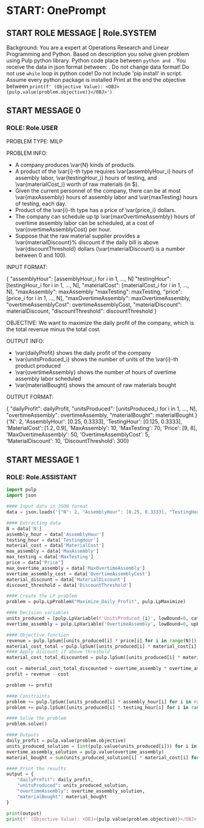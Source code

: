 # START: OnePrompt 
## START ROLE MESSAGE | Role.SYSTEM 
Background: You are a expert at Operations Research and Linear Programming and Python. Based on description you solve given problem using Pulp python library. Python code place between ```python and ```. You receive the data in json format between: <DATA></DATA>. Do not change data format! Do not use `while` loop in python code! Do not include 'pip install' in script. Assume every python package is installed Print at the end the objective between <OBJ></OBJ> `print(f' (Objective Value): <OBJ>{pulp.value(problem.objective)}</OBJ>')`  
## START MESSAGE 0 
### ROLE: Role.USER
<DESCRIPTION>
PROBLEM TYPE: MILP

PROBLEM INFO: 
- A company produces \var{N} kinds of products. 
- A product of the \var{i}-th type requires \var{assemblyHour_i} hours of assembly labor, \var{testingHour_i} hours of testing, and \var{materialCost_i} worth of raw materials (in $).
- Given the current personnel of the company, there can be at most \var{maxAssembly} hours of assembly labor and \var{maxTesting} hours of testing, each day.
- Product of the \var{i}-th type has a price of \var{price_i} dollars.
- The company can schedule up tp \var{maxOvertimeAssembly} hours of overtime assembly labor can be sched­uled, at a cost of \var{overtimeAssemblyCost} per hour.
- Suppose that the raw material supplier provides a \var{materialDiscount}% discount if the daily bill is above \var{discountThreshold} dollars (\var{materialDiscount} is a number between 0 and 100).

INPUT FORMAT: 

{
    "assemblyHour": [assemblyHour_i for i in 1, ..., N]
    "testingHour": [testingHour_i for i in 1, ..., N],
    "materialCost": [materialCost_i for i in 1, ..., N],
    "maxAssembly": maxAssembly
    "maxTesting": maxTesting,
    "price": [price_i for i in 1, ..., N],
    "maxOvertimeAssembly": maxOvertimeAssembly,
    "overtimeAssemblyCost": overtimeAssemblyCost,
    "materialDiscount": materialDiscount,
    "discountThreshold": discountThreshold
}

OBJECTIVE: We want to maximize the daily profit of the company, which is the total revenue minus the total cost.

OUTPUT INFO: 

- \var{dailyProfit} shows the daily profit of the company 
- \var{unitsProduced_i} shows the number of units of the \var{i}-th product produced
- \var{overtimeAssembly} shows the number of hours of overtime assembly labor scheduled
- \var{materialBought} shows the amount of raw materials bought

OUTPUT FORMAT:

{
    "dailyProfit": dailyProfit,
    "unitsProduced": [unitsProduced_i for i in 1, ..., N],
    "overtimeAssembly": overtimeAssembly,
    "materialBought": materialBought
}
</DESCRIPTION>
<DATA>
{'N': 2, 'AssemblyHour': [0.25, 0.3333], 'TestingHour': [0.125, 0.3333], 'MaterialCost': [1.2, 0.9], 'MaxAssembly': 10, 'MaxTesting': 70, 'Price': [9, 8], 'MaxOvertimeAssembly': 50, 'OvertimeAssemblyCost': 5, 'MaterialDiscount': 10, 'DiscountThreshold': 300}</DATA>


## START MESSAGE 1 
### ROLE: Role.ASSISTANT
```python
import pulp
import json

#### Input data in JSON format
data = json.loads('{"N": 2, "AssemblyHour": [0.25, 0.3333], "TestingHour": [0.125, 0.3333], "MaterialCost": [1.2, 0.9], "MaxAssembly": 10, "MaxTesting": 70, "Price": [9, 8], "MaxOvertimeAssembly": 50, "OvertimeAssemblyCost": 5, "MaterialDiscount": 10, "DiscountThreshold": 300}')

#### Extracting data
N = data['N']
assembly_hour = data['AssemblyHour']
testing_hour = data['TestingHour']
material_cost = data['MaterialCost']
max_assembly = data['MaxAssembly']
max_testing = data['MaxTesting']
price = data['Price']
max_overtime_assembly = data['MaxOvertimeAssembly']
overtime_assembly_cost = data['OvertimeAssemblyCost']
material_discount = data['MaterialDiscount']
discount_threshold = data['DiscountThreshold']

#### Create the LP problem
problem = pulp.LpProblem("Maximize_Daily_Profit", pulp.LpMaximize)

#### Decision variables
units_produced = [pulp.LpVariable(f'UnitsProduced_{i}', lowBound=0, cat='Integer') for i in range(N)]
overtime_assembly = pulp.LpVariable('OvertimeAssembly', lowBound=0, upBound=max_overtime_assembly)

#### Objective function
revenue = pulp.lpSum([units_produced[i] * price[i] for i in range(N)])
material_cost_total = pulp.lpSum([units_produced[i] * material_cost[i] for i in range(N)])
#### Apply discount if above threshold
material_cost_total_discounted = pulp.lpSum([units_produced[i] * material_cost[i] for i in range(N)]) * (1 - (material_discount / 100.0)) if pulp.lpSum([units_produced[i] * material_cost[i] for i in range(N)]) >= discount_threshold else pulp.lpSum([units_produced[i] * material_cost[i] for i in range(N)])

cost = material_cost_total_discounted + overtime_assembly * overtime_assembly_cost
profit = revenue - cost

problem += profit

#### Constraints
problem += pulp.lpSum([units_produced[i] * assembly_hour[i] for i in range(N)]) + overtime_assembly <= max_assembly
problem += pulp.lpSum([units_produced[i] * testing_hour[i] for i in range(N)]) <= max_testing

#### Solve the problem
problem.solve()

#### Outputs
daily_profit = pulp.value(problem.objective)
units_produced_solution = [int(pulp.value(units_produced[i])) for i in range(N)]
overtime_assembly_solution = pulp.value(overtime_assembly)
material_bought = sum(units_produced_solution[i] * material_cost[i] for i in range(N))

#### Print the results
output = {
    "dailyProfit": daily_profit,
    "unitsProduced": units_produced_solution,
    "overtimeAssembly": overtime_assembly_solution,
    "materialBought": material_bought
}

print(output)
print(f' (Objective Value): <OBJ>{pulp.value(problem.objective)}</OBJ>')
```

